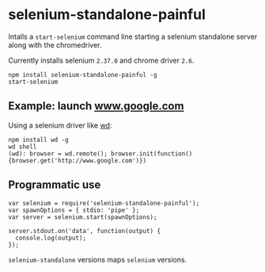 # selenium-standalone-painful

Intalls a `start-selenium` command line starting a selenium standalone
server along with the chromedriver.

Currently installs selenium `2.37.0` and chrome driver `2.6`.

```shell
npm install selenium-standalone-painful -g
start-selenium
```

## Example: launch www.google.com

Using a selenium driver like [wd](https://github.com/admc/wd):

```shell
npm install wd -g
wd shell
(wd): browser = wd.remote(); browser.init(function(){browser.get('http://www.google.com')})
```

## Programmatic use

```
var selenium = require('selenium-standalone-painful');
var spawnOptions = { stdio: 'pipe' };
var server = selenium.start(spawnOptions);

server.stdout.on('data', function(output) {
  console.log(output);
});
```

`selenium-standalone` versions maps `selenium` versions.
